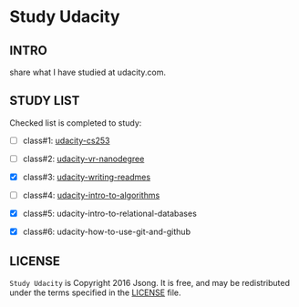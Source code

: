 # Study Udacity

## INTRO

share what I have studied at udacity.com.

## STUDY LIST

Checked list is completed to study:

- [ ] class#1: [udacity-cs253][udacity-cs253-site]
- [ ] class#2: [udacity-vr-nanodegree][udacity-vr-nanodegree-site]
- [x] class#3: [udacity-writing-readmes][udacity-writing-readmes-site]
- [ ] class#4: [udacity-intro-to-algorithms][udacity-intro-to-algorithms-site]
- [x] class#5: udacity-intro-to-relational-databases
- [x] class#6: udacity-how-to-use-git-and-github


## LICENSE
`Study Udacity` is Copyright 2016 Jsong. It is free, and may be redistributed under the terms specified in the [LICENSE](http://choosealicense.com/licenses/mit/) file.

[udacity-cs253-site]: https://classroom.udacity.com/courses/cs253
[udacity-vr-nanodegree-site]: https://www.udacity.com/course/vr-developer-nanodegree--nd017
[udacity-writing-readmes-site]:https://www.udacity.com/course/writing-readmes--ud777
[udacity-intro-to-algorithms-site]:https://classroom.udacity.com/courses/cs215/
